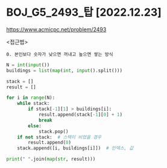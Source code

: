 # BOJ_G5_2493_탑 [2022.12.23]
https://www.acmicpc.net/problem/2493

<접근법>
```
0. 본인보다 숫자가 낮으면 꺼내고 높으면 쌓는 방식
```


```python
N = int(input()) 
buildings = list(map(int, input().split()))

stack = []
result = []

for i in range(N):
    while stack:
        if stack[-1][1] > buildings[i]:  
            result.append(stack[-1][0] + 1)
            break
        else:
            stack.pop()
    if not stack:  # 스택이 비었을 경우
        result.append(0)
    stack.append([i, buildings[i]])  # 인덱스, 값

print(" ".join(map(str, result)))


```
